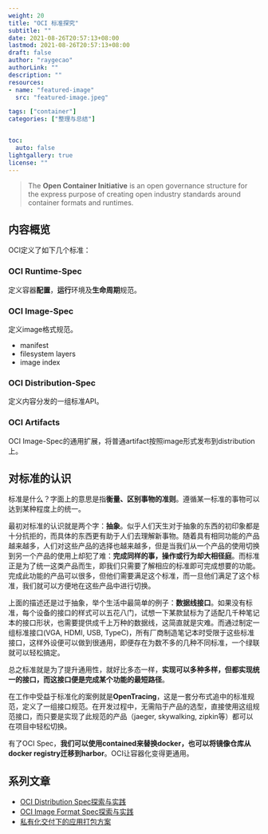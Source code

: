 ```yaml
---
weight: 20
title: "OCI 标准探究"
subtitle: ""
date: 2021-08-26T20:57:13+08:00
lastmod: 2021-08-26T20:57:13+08:00
draft: false
author: "raygecao"
authorLink: ""
description: ""
resources:
- name: "featured-image"
  src: "featured-image.jpeg"

tags: ["container"]
categories: ["整理与总结"]


toc:
  auto: false
lightgallery: true
license: ""
---
```

> The **Open Container Initiative** is an open governance structure for the express purpose of creating open industry standards around container formats and runtimes.
<!--more-->

## 内容概览

OCI定义了如下几个标准：

### OCI Runtime-Spec

定义容器**配置**，**运行**环境及**生命周期**规范。

### OCI Image-Spec

定义image格式规范。

- manifest
- filesystem layers
- image index

### OCI Distribution-Spec

定义内容分发的一组标准API。

### OCI Artifacts

OCI Image-Spec的通用扩展，将普通artifact按照image形式发布到distribution上。



## 对标准的认识

标准是什么？字面上的意思是指**衡量、区别事物的准则**。遵循某一标准的事物可以达到某种程度上的统一。

最初对标准的认识就是两个字：**抽象**。似乎人们天生对于抽象的东西的初印象都是十分抗拒的，而具体的东西更有助于人们去理解新事物。随着具有相同功能的产品越来越多，人们对这些产品的选择也越来越多，但是当我们从一个产品的使用切换到另一个产品的使用上却犯了难：**完成同样的事，操作或行为却大相径庭**。而标准正是为了统一这类产品而生，即我们只需要了解相应的标准即可完成想要的功能。完成此功能的产品可以很多，但他们需要满足这个标准，而一旦他们满足了这个标准，我们就可以方便地在这些产品中进行切换。

上面的描述还是过于抽象，举个生活中最简单的例子：**数据线接口**。如果没有标准，每个设备的接口的样式可以五花八门，试想一下某款鼠标为了适配几千种笔记本的接口形状，也需要提供成千上万种的数据线，这简直就是灾难。而通过制定一组标准接口(VGA, HDMI, USB, TypeC)，所有厂商制造笔记本时受限于这些标准接口，这样外设便可以做到很通用，即便存在为数不多的几种不同标准，一个绿联就可以轻松搞定。

总之标准就是为了提升通用性，就好比多态一样，**实现可以多种多样，但都实现统一的接口，而这接口便是完成某个功能的最短路径**。

在工作中受益于标准化的案例就是**OpenTracing**，这是一套分布式追中的标准规范，定义了一组接口规范。在开发过程中，无需陷于产品的选型，直接使用这组规范接口，而只要是实现了此规范的产品（jaeger, skywalking, zipkin等）都可以在项目中轻松切换。

有了OCI Spec，**我们可以使用contained来替换docker，也可以将镜像仓库从docker registry迁移到harbor**。OCI让容器化变得更通用。

## 系列文章
- [OCI Distribution Spec探索与实践](../oci-distribution/)
- [OCI Image Format Spec探索与实践](../oci-image/)
- [私有化交付下的应用打包方案](../oras/)
